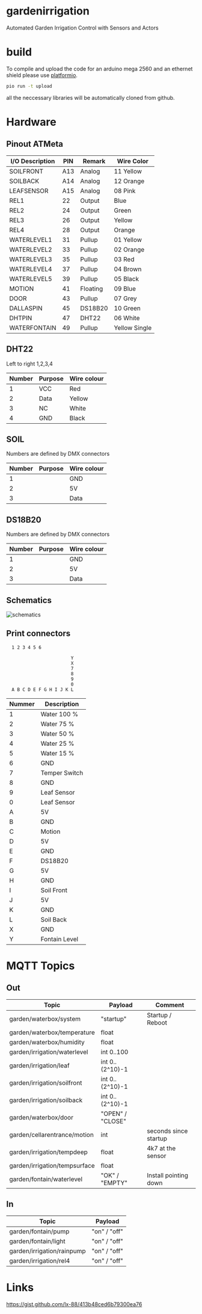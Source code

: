 # gardenirrigation
Automated Garden Irrigation Control with Sensors and Actors

# build
To compile and upload the code for an arduino mega 2560 and 
an ethernet shield please use [platformio](https://platformio.org).

```bash
pio run -t upload
```

all the neccessary libraries will be automatically cloned from
github.

# Hardware

## Pinout ATMeta

| I/O Description | PIN |  Remark  | Wire Color    |
|-----------------|-----|----------|---------------|
| SOILFRONT       | A13 | Analog   | 11 Yellow     |
| SOILBACK        | A14 | Analog   | 12 Orange     |
| LEAFSENSOR      | A15 | Analog   | 08 Pink       |
| REL1            |  22 | Output   | Blue          |
| REL2            |  24 | Output   | Green         |
| REL3            |  26 | Output   | Yellow        |
| REL4            |  28 | Output   | Orange        |
| WATERLEVEL1     |  31 | Pullup   | 01 Yellow     |
| WATERLEVEL2     |  33 | Pullup   | 02 Orange     |
| WATERLEVEL3     |  35 | Pullup   | 03 Red        |
| WATERLEVEL4     |  37 | Pullup   | 04 Brown      |
| WATERLEVEL5     |  39 | Pullup   | 05 Black      |
| MOTION          |  41 | Floating | 09 Blue       |
| DOOR            |  43 | Pullup   | 07 Grey       |
| DALLASPIN       |  45 | DS18B20  | 10 Green      |
| DHTPIN          |  47 | DHT22    | 06 White      |
| WATERFONTAIN    |  49 | Pullup   | Yellow Single |

## DHT22
Left to right 1,2,3,4

| Number | Purpose | Wire colour |
|--------|---------|-------------|
| 1      | VCC     | Red         |
| 2      | Data    | Yellow      |
| 3      | NC      | White       |
| 4      | GND     | Black       |

## SOIL
Numbers are defined by DMX connectors

| Number | Purpose | Wire colour |
|--------|---------|-------------|
| 1|     | GND     | Black       |
| 2|     | 5V      | Red         |
| 3|     | Data    | Blank wire  |

## DS18B20
Numbers are defined by DMX connectors

| Number | Purpose | Wire colour |
|--------|---------|-------------|
| 1|     | GND     | Black       |
| 2|     | 5V      | Red         |
| 3|     | Data    | Yellow      |

## Schematics
![schematics](https://github.com/hdiessner/gardenirrigation/blob/master/hardware/Schematics.png "Schematics")

## Print connectors

      1 2 3 4 5 6

                            Y
                            X
                            7
                            8
                            9
                            0
      A B C D E F G H I J K L

| Nummer | Description   |
|--------|---------------|
| 1      | Water 100 %   |
| 2      | Water  75 %   |
| 3      | Water  50 %   |
| 4      | Water  25 %   |
| 5      | Water  15 %   |
| 6      | GND           |
| 7      | Temper Switch |
| 8      | GND           |
| 9      | Leaf Sensor   |
| 0      | Leaf Sensor   |
| A      | 5V            |
| B      | GND           |
| C      | Motion        |
| D      | 5V            | 
| E      | GND           |
| F      | DS18B20       |
| G      | 5V            |
| H      | GND           |
| I      | Soil Front    |
| J      | 5V            |
| K      | GND           |
| L      | Soil Back     |
| X      | GND           |
| Y      | Fontain Level |

# MQTT Topics

## Out
| Topic                         | Payload          | Comment               |
|-------------------------------|------------------|-----------------------|
| garden/waterbox/system        | "startup"        | Startup / Reboot      |  
| garden/waterbox/temperature   | float            |                       |
| garden/waterbox/humidity      | float            |                       |
| garden/irrigation/waterlevel  | int 0..100       |                       |
| garden/irrigation/leaf        | int 0..(2^10)-1  |                       |
| garden/irrigation/soilfront   | int 0..(2^10)-1  |                       |
| garden/irrigation/soilback    | int 0..(2^10)-1  |                       |
| garden/waterbox/door          | "OPEN" / "CLOSE" |                       |
| garden/cellarentrance/motion  | int              | seconds since startup |
| garden/irrigation/tempdeep    | float            | 4k7 at the sensor     |
| garden/irrigation/tempsurface | float            |                       |
| garden/fontain/waterlevel     | "OK" / "EMPTY"   | Install pointing down |

## In
| Topic                      | Payload      |
|----------------------------|--------------|
| garden/fontain/pump        | "on" / "off" |
| garden/fontain/light       | "on" / "off" |
| garden/irrigation/rainpump | "on" / "off" |
| garden/irrigation/rel4     | "on" / "off" |

# Links
https://gist.github.com/lx-88/413b48ced6b79300ea76
